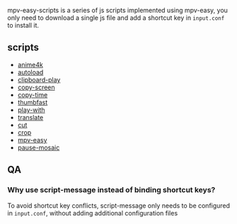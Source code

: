 mpv-easy-scripts is a series of js scripts implemented using mpv-easy, you only need to download a single js file and add a shortcut key in `input.conf` to install it.

## scripts

- [anime4k](../../mpv-anime4k/readme.md)
- [autoload](../../mpv-autoload/readme.md)
- [clipboard-play](../../mpv-clipboard-play/readme.md)
- [copy-screen](../../mpv-copy-screen/readme.md)
- [copy-time](../../mpv-copy-time/readme.md)
- [thumbfast](../../mpv-thumbfast/readme.md)
- [play-with](../../mpv-play-with/readme.md)
- [translate](../../mpv-translate/readme.md)
- [cut](../../mpv-cut/readme.md)
- [crop](../../mpv-crop/readme.md)
- [mpv-easy](../../mpv-easy-react/readme.md)
- [pause-mosaic](./pause-mosaic.md)


## QA

### Why use script-message instead of binding shortcut keys?

To avoid shortcut key conflicts, script-message only needs to be configured in `input.conf`, without adding additional configuration files